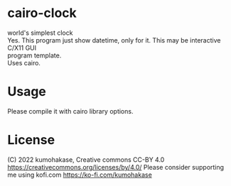 cairo-clock
====
world's simplest clock  
Yes. This program just show datetime, only for it. This may be interactive C/X11 GUI   
program template.  
Uses cairo.   

Usage
====
Please compile it with cairo library options.   

License
===
(C) 2022 kumohakase, Creative commons CC-BY 4.0 https://creativecommons.org/licenses/by/4.0/
Please consider supporting me using kofi.com https://ko-fi.com/kumohakase
